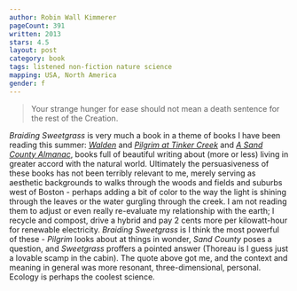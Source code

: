 ```yaml
---
author: Robin Wall Kimmerer
pageCount: 391
written: 2013
stars: 4.5
layout: post
category: book
tags: listened non-fiction nature science
mapping: USA, North America
gender: f
---
```


> Your strange hunger for ease should not mean a death sentence for the rest of the Creation.

_Braiding Sweetgrass_ is very much a book in a theme of books I have been reading this summer: [_Walden_](/blog/Walden) and [_Pilgrim at Tinker Creek_](/blog/Pilgrim-at-Tinker-Creek) and [_A Sand County Almanac_](/blog/A-Sand-County-Almanac), books full of beautiful writing about (more or less) living in greater accord with the natural world. Ultimately the persuasiveness of these books has not been terribly relevant to me, merely serving as aesthetic backgrounds to walks through the woods and fields and suburbs west of Boston - perhaps adding a bit of color to the way the light is shining through the leaves or the water gurgling through the creek. I am not reading them to adjust or even really re-evaluate my relationship with the earth; I recycle and compost, drive a hybrid and pay 2 cents more per kilowatt-hour for renewable electricity. _Braiding Sweetgrass_ is I think the most powerful of these - _Pilgrim_ looks about at things in wonder, _Sand County_ poses a question, and _Sweetgrass_ proffers a pointed answer (Thoreau is I guess just a lovable scamp in the cabin). The quote above got me, and the context and meaning in general was more resonant, three-dimensional, personal. Ecology is perhaps the coolest science.
